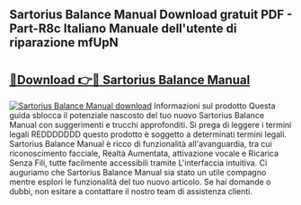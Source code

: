 ## Sartorius Balance Manual Download gratuit PDF - Part-R8c Italiano Manuale dell'utente di riparazione mfUpN

# <h2><a href="http://dfa7t0u.blite.top/?on=Sartorius+Balance+Manual">🔗Download 👉🔴 Sartorius Balance Manual</a></h2>

[![Sartorius Balance Manual download](https://i.imgur.com/lujVjoI.png)](http://dfa7t0u.blite.top/?on=Sartorius+Balance+Manual)
Informazioni sul prodotto Questa guida sblocca il potenziale nascosto del tuo nuovo Sartorius Balance Manual con suggerimenti e trucchi approfonditi. Si prega di leggere i termini legali REDDDDDDD questo prodotto è soggetto a determinati termini legali. Sartorius Balance Manual è ricco di funzionalità all'avanguardia, tra cui riconoscimento facciale, Realtà Aumentata, attivazione vocale e Ricarica Senza Fili, tutte facilmente accessibili tramite L'interfaccia intuitiva. Ci auguriamo che Sartorius Balance Manual sia stato un utile compagno mentre esplori le funzionalità del tuo nuovo articolo. Se hai domande o dubbi, non esitare a contattare il nostro team di assistenza clienti.
